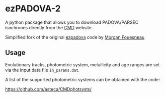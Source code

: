 ezPADOVA-2
==========

A python package that allows you to download PADOVA/PARSEC isochrones directly
from the [CMD](http://stev.oapd.inaf.it/cgi-bin/cmd) website.

Simplified fork of the original [ezpadova](https://github.com/mfouesneau/ezpadova) code by [Morgan Fouesneau](https://github.com/mfouesneau).


Usage
-----

Evolutionary tracks, photometric system, metallicity and age ranges are set via
the input data file `in_params.dat`.

A list of the supported photometric systems can be obtained with the code:

https://github.com/asteca/CMDphotsysts/

